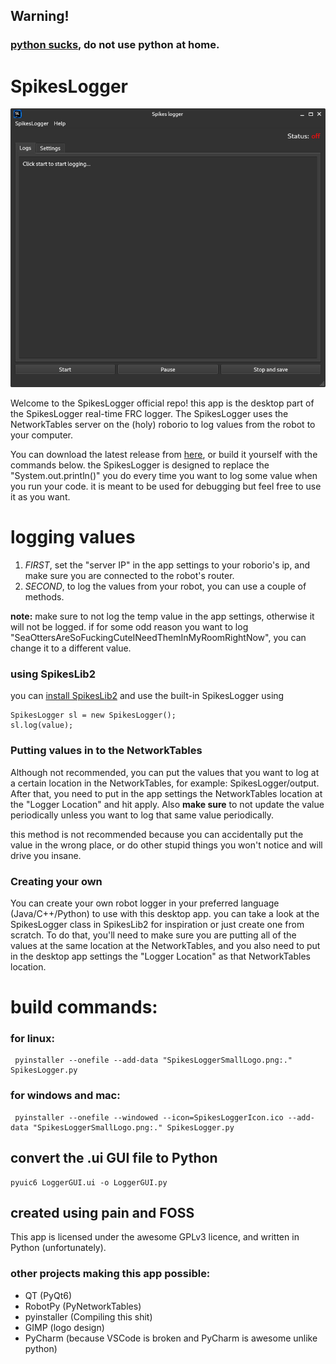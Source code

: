 ## Warning!
### [python sucks](https://gitlab.com/TzintzeneT/dont-use-python), do not use python at home.

# SpikesLogger
![SpikesLogger screenshot](images/Screenshot1.png "Awesome app")

Welcome to the SpikesLogger official repo!
this app is the desktop part of the SpikesLogger real-time FRC logger.
The SpikesLogger uses the NetworkTables server on the (holy) roborio to log values from the robot to your computer.

You can download the latest release from [here](https://github.com/Spikes-2212-Programming-Guild/SpikesLogger/releases), or build it yourself with the commands below.
the SpikesLogger is designed to replace the "System.out.println()" you do every time you want to log some value when you run your code.
it is meant to be used for debugging but feel free to use it as you want.

# logging values
1. _FIRST_, set the "server IP" in the app settings to your roborio's ip,
and make sure you are connected to the robot's router.
2. _SECOND_, to log the values from your robot, you can use a couple of methods.

**note:** make sure to not log the temp value in the app settings, otherwise it will not be logged.
if for some odd reason you want to log "SeaOttersAreSoFuckingCuteINeedThemInMyRoomRightNow",
you can change it to a different value.

### using SpikesLib2
you can [install SpikesLib2](https://github.com/Spikes-2212-Programming-Guild/SpikesLib2#installation) 
and use the built-in SpikesLogger using 
```
SpikesLogger sl = new SpikesLogger();
sl.log(value);
```


### Putting values in to the NetworkTables
Although not recommended, you can put the values that you want to log at a certain location in the NetworkTables, for example: SpikesLogger/output.
After that, you need to put in the app settings the NetworkTables location at the "Logger Location" and hit apply.
Also **make sure** to not update the value periodically unless you want to log that same value periodically.

this method is not recommended because you can accidentally put the value in the wrong place,
or do other stupid things you won't notice and will drive you insane.


### Creating your own
You can create your own robot logger in your preferred language (Java/C++/Python) to use with this desktop app.
you can take a look at the SpikesLogger class in SpikesLib2 for inspiration or just create one from scratch.
To do that, you'll need to make sure you are putting all of the values at the same location at the NetworkTables,
and you also need to put in the desktop app settings the "Logger Location" as that NetworkTables location.


# build commands:
### for linux:
```commandline
 pyinstaller --onefile --add-data "SpikesLoggerSmallLogo.png:." SpikesLogger.py
```
### for windows and mac:
```commandline
 pyinstaller --onefile --windowed --icon=SpikesLoggerIcon.ico --add-data "SpikesLoggerSmallLogo.png:." SpikesLogger.py
```

## convert the .ui GUI file to Python
```commandline
pyuic6 LoggerGUI.ui -o LoggerGUI.py
```

## created using pain and FOSS
This app is licensed under the awesome GPLv3 licence, and written in Python (unfortunately).

### other projects making this app possible:
- QT (PyQt6)
- RobotPy (PyNetworkTables)
- pyinstaller (Compiling this shit)
- GIMP (logo design)
- PyCharm (because VSCode is broken and PyCharm is awesome unlike python)